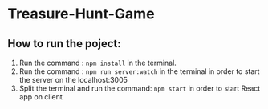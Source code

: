 # Treasure-Hunt-Game
## How to run the poject:

1. Run the command : `npm install` in the terminal.
2. Run the command : `npm run server:watch` in the terminal in order to start the server on the localhost:3005
3. Split the terminal and run the command: `npm start` in order to start React app on client
